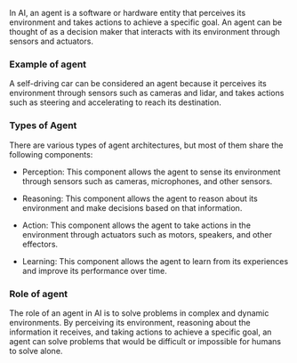 In AI, an agent is a software or hardware entity that perceives its environment and takes actions to achieve a specific goal. An agent can be thought of as a decision maker that interacts with its environment through sensors and actuators.


### Example of agent
 A self-driving car can be considered an agent because it perceives its environment through sensors such as cameras and lidar, and takes actions such as steering and accelerating to reach its destination.


### Types of Agent
There are various types of agent architectures, but most of them share the following components:

  - Perception: This component allows the agent to sense its environment through sensors such as cameras, microphones, and other sensors.

  - Reasoning: This component allows the agent to reason about its environment and make decisions based on that information.

  - Action: This component allows the agent to take actions in the environment through actuators such as motors, speakers, and other effectors.

  - Learning: This component allows the agent to learn from its experiences and improve its performance over time.


### Role of agent
The role of an agent in AI is to solve problems in complex and dynamic environments. By perceiving its environment, reasoning about the information it receives, and taking actions to achieve a specific goal, an agent can solve problems that would be difficult or impossible for humans to solve alone.
